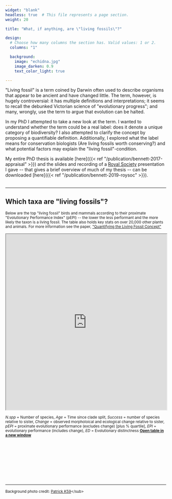 ```yaml
---
widget: "blank"
headless: true  # This file represents a page section.
weight: 20

title: "What, if anything, are \"living fossils\"?"

design:
  # Choose how many columns the section has. Valid values: 1 or 2.
  columns: "1"

  background:
    image: "echidna.jpg"
    image_darken: 0.9
    text_color_light: true

---
```


"Living fossil" is a term coined by Darwin often used to describe organisms
that appear to be ancient and have changed little. The term, however, is hugely
controversial: it has multiple definitions and interpretations; it seems to
recall the debunked Victorian science of "evolutionary progress"; and many,
wrongly, use the term to argue that evolution can be halted.

In my PhD I attempted to take a new look at the term. I wanted to understand
whether the term could be a real label: does it denote a unique category of
biodiversity? I also attempted to clarify the concept by proposing a
quantifiable definition. Additionally, I explored what the label means for
conservation biologists (Are living fossils worth conserving?) and what
potential factors may explain the "living fossil"-condition.

My entire PhD thesis is available [here]({{< ref "/publication/bennett-2017-appraisal" >}})
and the slides and recording of a [Royal Society](https://royalsociety.org/)
presentation I gave -- that gives a brief overview of much of my thesis -- can be
downloaded [here]({{< ref "/publication/bennett-2019-roysoc" >}}).
<br><br>

----

## Which taxa are "living fossils"?

<sup>Below are the top "living fossil" birds and mammals according to their
proximate "Evolutionary Performance Index" (pEPI) -- the lower the less
performant and the more likely the taxon is a living fossil. The table also
holds key stats on over 20,000 other plants and animals. For more information
see the paper,
["Quantifying the Living Fossil Concept"](https://doi.org/10.26879/750)</sup>

<iframe height="550" width="100%" style="opacity: 0.95;"" src="https://dombennett.shinyapps.io/quantifying-the-living-fossil-app/"> </iframe>

<sub> *N.spp* = Number of species, *Age* = Time since clade split,
*Success* = number of species relative to sister,
*Change* = observed morpholoical and ecological change relative to sister,
*pEPI* = proximate evolutionary performance (excludes change) [plus % quartile], *EPI* = evolutionary performance (includes change),
*ED* = Evolutionary distinctness
**[Open table in a new window](https://dombennett.shinyapps.io/quantifying-the-living-fossil-app/)**
</sub>

<br><br><br><br><br><br><br>

----

<sub>Background photo credit: [Patrick K59](https://commons.wikimedia.org/wiki/File:Short-beaked_Echidna_(Tachyglossus_aculeatus)_(16297481041).jpg)</sub>
